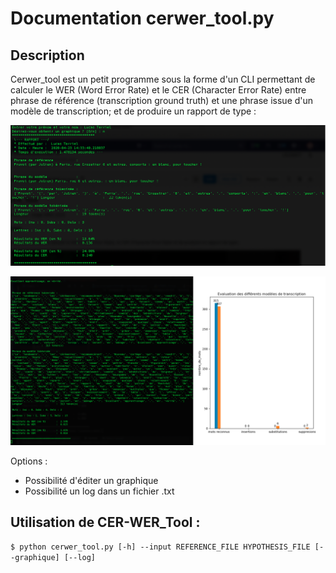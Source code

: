 # Documentation cerwer_tool.py

## Description 

Cerwer_tool est un petit programme sous la forme d'un CLI permettant de calculer le WER (Word Error Rate) et le CER (Character Error Rate)
entre phrase de référence (transcription ground truth) et une phrase issue d'un modèle de transcription; et de produire un rapport de type :

![Capture](capture_CERWER.png)

![Capture](capture_CERWER_1.png)

Options : 

- Possibilité d'éditer un graphique 
- Possibilité un log dans un fichier .txt

## Utilisation de CER-WER_Tool : 

`$ python cerwer_tool.py [-h] --input REFERENCE_FILE HYPOTHESIS_FILE [--graphique] [--log]  `
